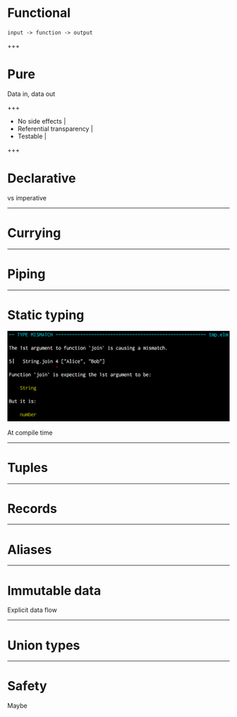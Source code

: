 # Functional

```
input -> function -> output
```

+++

# Pure

Data in, data out

+++

- No side effects |
- Referential transparency |
- Testable |

+++

# Declarative

vs imperative

---

# Currying

---

# Piping

---

# Static typing

![Type mismatch](assets/type-mismatch.png)

At compile time

---

# Tuples

---

# Records

---

# Aliases


---

# Immutable data

Explicit data flow

---

# Union types

---

# Safety

Maybe


